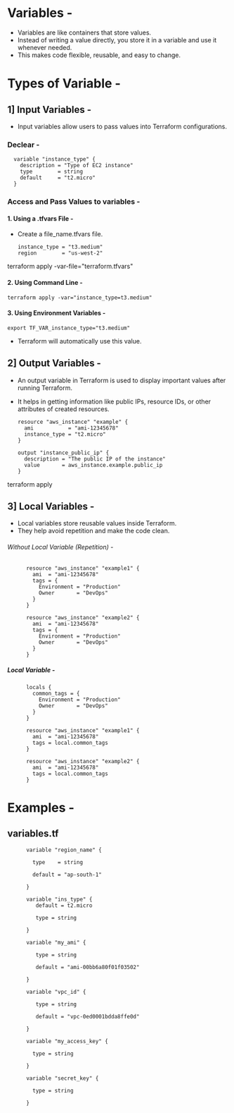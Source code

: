 # Variables -
- Variables are like containers that store values.
- Instead of writing a value directly, you store it in a variable and use it whenever needed.
- This makes code flexible, reusable, and easy to change.

# Types of Variable -

## 1]  Input Variables -
- Input variables allow users to pass values into Terraform configurations.

### Declear -

      variable "instance_type" {
        description = "Type of EC2 instance"
        type        = string
        default     = "t2.micro"
      }


### Access and Pass Values to variables -


#### 1. Using a .tfvars File -
- Create a file_name.tfvars file.


      instance_type = "t3.medium"
      region        = "us-west-2"


terraform apply -var-file="terraform.tfvars"


#### 2. Using Command Line -

    terraform apply -var="instance_type=t3.medium"
    
#### 3. Using Environment Variables -

    export TF_VAR_instance_type="t3.medium"
    
- Terraform will automatically use this value.


## 2] Output Variables -
- An output variable in Terraform is used to display important values after running Terraform.
- It helps in getting information like public IPs, resource IDs, or other attributes of created resources.


      resource "aws_instance" "example" {
        ami           = "ami-12345678"
        instance_type = "t2.micro"
      }
      
      output "instance_public_ip" {
        description = "The public IP of the instance"
        value       = aws_instance.example.public_ip
      }


terraform apply

## 3] Local Variables -
- Local variables store reusable values inside Terraform.
- They help avoid repetition and make the code clean.

###### Without Local Variable (Repetition) -

          resource "aws_instance" "example1" {
            ami  = "ami-12345678"
            tags = {
              Environment = "Production"
              Owner       = "DevOps"
            }
          }
          
          resource "aws_instance" "example2" {
            ami  = "ami-12345678"
            tags = {
              Environment = "Production"
              Owner       = "DevOps"
            }
          }
         
         
         
##### Local Variable -
          
          locals {
            common_tags = {
              Environment = "Production"
              Owner       = "DevOps"
            }
          }
          
          resource "aws_instance" "example1" {
            ami  = "ami-12345678"
            tags = local.common_tags
          }
          
          resource "aws_instance" "example2" {
            ami  = "ami-12345678"
            tags = local.common_tags
          }
          


# Examples -

## variables.tf

          variable "region_name" {
          
            type    = string
          
            default = "ap-south-1"
          
          }
          
          variable "ins_type" {
             default = t2.micro
          
             type = string
          
          }
          
          variable "my_ami" {
          
             type = string
          
             default = "ami-00bb6a80f01f03502"
          
          }
          
          variable "vpc_id" {
          
             type = string
          
             default = "vpc-0ed0001bdda8ffe0d"
          
          }
          
          variable "my_access_key" {
          
            type = string
          
          }
          
          variable "secret_key" {
          
            type = string
          
          }



## 
 











